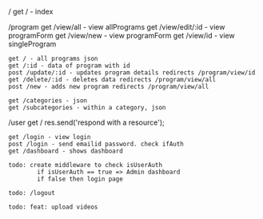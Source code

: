 /
    get / - index

/program
    get /view/all - view allPrograms
    get /view/edit/:id - view programForm
    get /view/new - view programForm
    get /view/id - view singleProgram

    get / - all programs json
    get /:id - data of program with id
    post /update/:id - updates program details redirects /program/view/id
    get /delete/:id - deletes data redirects /program/view/all
    post /new - adds new program redirects /program/view/all

    get /categories - json
    get /subcategories - within a category, json


/user
    get / res.send('respond with a resource');

    get /login - view login
    post /login - send emailid password. check ifAuth
    get /dashboard - shows dashboard
    
    todo: create middleware to check isUserAuth 
            if isUserAuth == true => Admin dashboard
            if false then login page

    todo: /logout

    todo: feat: upload videos